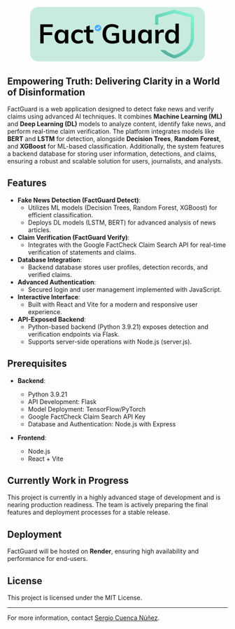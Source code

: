 
<p align="center">
  <img src="frontend/src/assets/banner.png" alt="Logo" width="400">
</p>

## Empowering Truth: Delivering Clarity in a World of Disinformation

FactGuard is a web application designed to detect fake news and verify claims using advanced AI techniques. It combines **Machine Learning (ML)** and **Deep Learning (DL)** models to analyze content, identify fake news, and perform real-time claim verification. The platform integrates models like **BERT** and **LSTM** for detection, alongside **Decision Trees**, **Random Forest**, and **XGBoost** for ML-based classification. Additionally, the system features a backend database for storing user information, detections, and claims, ensuring a robust and scalable solution for users, journalists, and analysts.

## Features

- **Fake News Detection (FactGuard Detect)**: 
  - Utilizes ML models (Decision Trees, Random Forest, XGBoost) for efficient classification.
  - Deploys DL models (LSTM, BERT) for advanced analysis of news articles.
- **Claim Verification (FactGuard Verify)**: 
  - Integrates with the Google FactCheck Claim Search API for real-time verification of statements and claims.
- **Database Integration**: 
  - Backend database stores user profiles, detection records, and verified claims.
- **Advanced Authentication**:
  - Secured login and user management implemented with JavaScript.
- **Interactive Interface**: 
  - Built with React and Vite for a modern and responsive user experience.
- **API-Exposed Backend**:
  - Python-based backend (Python 3.9.21) exposes detection and verification endpoints via Flask.
  - Supports server-side operations with Node.js (server.js).

## Prerequisites

- **Backend**:
  - Python 3.9.21
  - API Development: Flask
  - Model Deployment: TensorFlow/PyTorch
  - Google FactCheck Claim Search API Key
  - Database and Authentication: Node.js with Express

- **Frontend**:
  - Node.js
  - React + Vite

## Currently Work in Progress

This project is currently in a highly advanced stage of development and is nearing production readiness. The team is actively preparing the final features and deployment processes for a stable release.

## Deployment

FactGuard will be hosted on **Render**, ensuring high availability and performance for end-users.

## License

This project is licensed under the MIT License.

---

For more information, contact [Sergio Cuenca Núñez](https://www.linkedin.com/in/sergio-cuenca-núñez-b8a391223/).
